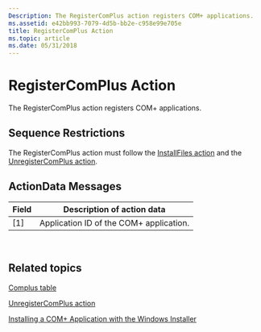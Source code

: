 ```yaml
---
Description: The RegisterComPlus action registers COM+ applications.
ms.assetid: e42bb993-7079-4d5b-bb2e-c958e99e705e
title: RegisterComPlus Action
ms.topic: article
ms.date: 05/31/2018
---
```


# RegisterComPlus Action

The RegisterComPlus action registers COM+ applications.

## Sequence Restrictions

The RegisterComPlus action must follow the [InstallFiles action](installfiles-action.md) and the [UnregisterComPlus action](unregistercomplus-action.md).

## ActionData Messages



| Field | Description of action data              |
|-------|-----------------------------------------|
| \[1\] | Application ID of the COM+ application. |



 

## Related topics

<dl> <dt>

[Complus table](complus-table.md)
</dt> <dt>

[UnregisterComPlus action](unregistercomplus-action.md)
</dt> <dt>

[Installing a COM+ Application with the Windows Installer](installing-a-com--application-with-the-windows-installer.md)
</dt> </dl>

 

 



